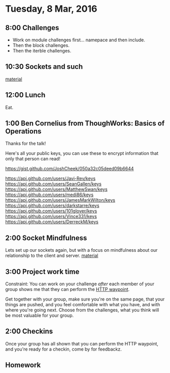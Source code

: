 Tuesday,  8 Mar, 2016
=====================

8:00 Challenges
---------------

* Work on module challenges first... namepace and then include.
* Then the block challenges.
* Then the iterble challenges.


10:30 Sockets and such
----------------------

[material](https://github.com/CodePlatoon/curriculum/blob/master/phase1/telephone_socket_game.md)


12:00 Lunch
-----------

Eat.

1:00 Ben Cornelius from ThoughWorks: Basics of Operations
---------------------------------------------------------

Thanks for the talk!

Here's all your public keys, you can use these to encrypt information that only that person can read!

https://gist.github.com/JoshCheek/050a32c05deed09b6644

https://api.github.com/users/Javi-Rev/keys
https://api.github.com/users/SeanGallen/keys
https://api.github.com/users/MatthewSwan/keys
https://api.github.com/users/medi86/keys
https://api.github.com/users/JamesMarkWilton/keys
https://api.github.com/users/darkstarre/keys
https://api.github.com/users/101glover/keys
https://api.github.com/users/Vince331/keys
https://api.github.com/users/DerreckM/keys


2:00 Socket Mindfulness
-----------------------

Lets set up our sockets again, but with a focus on mindfulness about our relationship to the client and server.
[material](https://github.com/CodePlatoon/curriculum/blob/master/phase1/telephone_socket_game.md)


3:00 Project work time
----------------------

Constraint: You can work on your challenge *after* each member of your group
shows me that they can perform the [HTTP waypoint](https://github.com/turingschool/waypoints/blob/master/waypoints/http.md).

Get together with your group, make sure you're on the same page,
that your things are pushed, and you feel comfortable with what you have,
and with where you're going next. Choose from the challenges, what you
think will be most valuable for your group.


2:00 Checkins
-------------

Once your group has all shown that you can perform the HTTP waypoint,
and you're ready for a checkin, come by for feedbackz.


Homework
--------
